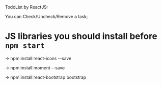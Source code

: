 TodoList by ReactJS:

You can Check/Uncheck/Remove a task;

# JS libraries you should install before `npm start`
-> npm install react-icons --save

-> npm install moment --save

-> npm install react-bootstrap bootstrap
